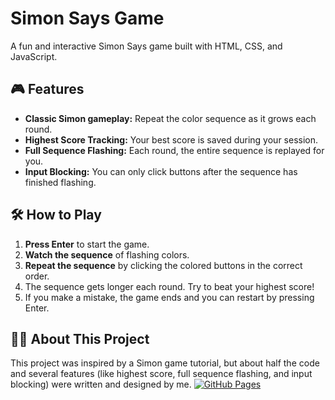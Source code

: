 # Simon Says Game

A fun and interactive Simon Says game built with HTML, CSS, and JavaScript.

## 🎮 Features

- **Classic Simon gameplay:** Repeat the color sequence as it grows each round.
- **Highest Score Tracking:** Your best score is saved during your session.
- **Full Sequence Flashing:** Each round, the entire sequence is replayed for you.
- **Input Blocking:** You can only click buttons after the sequence has finished flashing.


## 🛠️ How to Play

1. **Press Enter** to start the game.
2. **Watch the sequence** of flashing colors.
3. **Repeat the sequence** by clicking the colored buttons in the correct order.
4. The sequence gets longer each round. Try to beat your highest score!
5. If you make a mistake, the game ends and you can restart by pressing Enter.

## 👨‍💻 About This Project

This project was inspired by a Simon game tutorial, but about half the code and several features (like highest score, full sequence flashing, and input blocking) were written and designed by me.
[![GitHub Pages](https://img.shields.io/badge/Play%20Now-Live%20Demo-green?style=for-the-badge)](https://sandeep-al.github.io/Simon-Says/)

